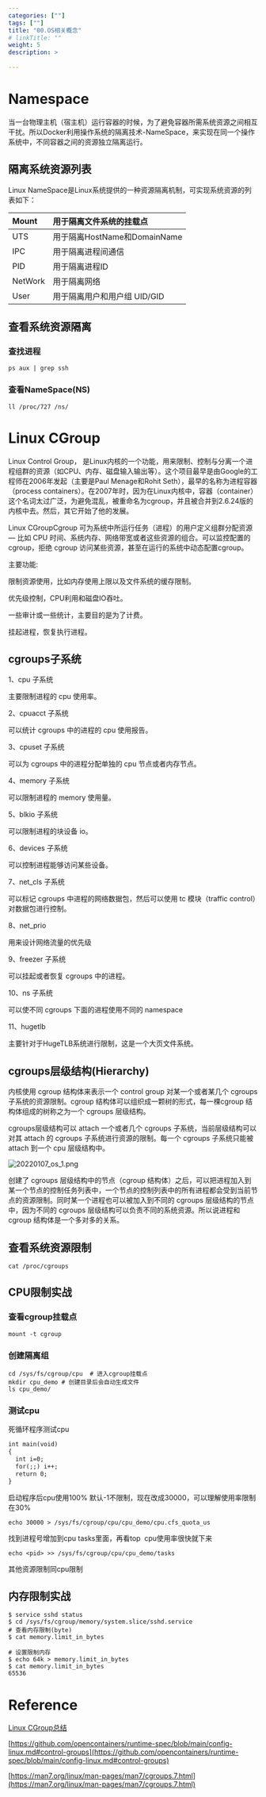 ```yaml
---
categories: [""] 
tags: [""] 
title: "00.OS相关概念"
# linkTitle: ""
weight: 5
description: >
  
---
```


# Namespace

当一台物理主机（宿主机）运行容器的时候，为了避免容器所需系统资源之间相互干扰。所以Docker利用操作系统的隔离技术-NameSpace，来实现在同一个操作系统中，不同容器之间的资源独立隔离运行。

## 隔离系统资源列表

Linux NameSpace是Linux系统提供的一种资源隔离机制，可实现系统资源的列表如下：

|Mount|用于隔离文件系统的挂载点|
|:----|:----|
|UTS|用于隔离HostName和DomainName|
|IPC|用于隔离进程间通信|
|PID|用于隔离进程ID|
|NetWork|用于隔离网络|
|User|用于隔离用户和用户组 UID/GID|

## 查看系统资源隔离

### 查找进程

```shell
ps aux | grep ssh
```
### 查看NameSpace(NS)

```shell
ll /proc/727 /ns/
```

# Linux CGroup

Linux Control Group， 是Linux内核的一个功能，用来限制、控制与分离一个进程组群的资源（如CPU、内存、磁盘输入输出等）。这个项目最早是由Google的工程师在2006年发起（主要是Paul Menage和Rohit Seth），最早的名称为进程容器（process containers）。在2007年时，因为在Linux内核中，容器（container）这个名词太过广泛，为避免混乱，被重命名为cgroup，并且被合并到2.6.24版的内核中去。然后，其它开始了他的发展。 

Linux CGroupCgroup 可​​​为​​​系​​​统​​​中​​​所​​​运​​​行​​​任​​​务​​​（进​​​程​​​）的​​​用​​​户​​​定​​​义​​​组​​​群​​​分​​​配​​​资​​​源​​​ — 比​​​如​​​ CPU 时​​​间​​​、​​​系​​​统​​​内​​​存​​​、​​​网​​​络​​​带​​​宽​​​或​​​者​​​这​​​些​​​资​​​源​​​的​​​组​​​合​​​。​​​可​​​以​​​监​​​控​​​​​​配​​​置​​​的​​​ cgroup，拒​​​绝​​​ cgroup 访​​​问​​​某​​​些​​​资​​​源​​​，甚​​​至​​​在​​​运​​​行​​​的​​​系​​​统​​​中​​​动​​​态​​​配​​​置​​​​cgroup。

主要功能:

限制资源使用，比如内存使用上限以及文件系统的缓存限制。

优先级控制，CPU利用和磁盘IO吞吐。

一些审计或一些统计，主要目的是为了计费。

挂起进程，恢复执行进程。

## cgroups子系统

1、cpu 子系统

主要限制进程的 cpu 使用率。

2、cpuacct 子系统

可以统计 cgroups 中的进程的 cpu 使用报告。

3、cpuset 子系统

可以为 cgroups 中的进程分配单独的 cpu 节点或者内存节点。

4、memory 子系统

可以限制进程的 memory 使用量。

5、blkio 子系统

可以限制进程的块设备 io。

6、devices 子系统

可以控制进程能够访问某些设备。

7、net_cls 子系统

可以标记 cgroups 中进程的网络数据包，然后可以使用 tc 模块（traffic control）对数据包进行控制。

8、net_prio 

用来设计网络流量的优先级

9、freezer 子系统

可以挂起或者恢复 cgroups 中的进程。

10、ns 子系统

可以使不同 cgroups 下面的进程使用不同的 namespace

11、hugetlb 

主要针对于HugeTLB系统进行限制，这是一个大页文件系统。

## cgroups层级结构(Hierarchy)

内核使用 cgroup 结构体来表示一个 control group 对某一个或者某几个 cgroups 子系统的资源限制。cgroup 结构体可以组织成一颗树的形式，每一棵cgroup 结构体组成的树称之为一个 cgroups 层级结构。

cgroups层级结构可以 attach 一个或者几个 cgroups 子系统，当前层级结构可以对其 attach 的 cgroups 子系统进行资源的限制。每一个 cgroups 子系统只能被 attach 到一个 cpu 层级结构中。

![20220107_os_1.png](./imgs/20220107_os_1.png)

创建了 cgroups 层级结构中的节点（cgroup 结构体）之后，可以把进程加入到某一个节点的控制任务列表中，一个节点的控制列表中的所有进程都会受到当前节点的资源限制。同时某一个进程也可以被加入到不同的 cgroups 层级结构的节点中，因为不同的 cgroups 层级结构可以负责不同的系统资源。所以说进程和 cgroup 结构体是一个多对多的关系。

## 查看系统资源限制

```shell
cat /proc/cgroups
```
## CPU限制实战

### 查看cgroup挂载点

```shell
mount -t cgroup
```
### 创建隔离组

```shell
cd /sys/fs/cgroup/cpu  # 进入cgroup挂载点
mkdir cpu_demo # 创建目录后会自动生成文件
ls cpu_demo/ 

```
### 测试cpu

死循环程序测试cpu

```xml
int main(void) 
{
  int i=0;
  for(;;) i++;
  return 0;
}
```
启动程序后cpu使用100%
默认-1不限制，现在改成30000，可以理解使用率限制在30%

```shell
echo 30000 > /sys/fs/cgroup/cpu/cpu_demo/cpu.cfs_quota_us
```
找到进程号增加到cpu tasks里面，再看top  cpu使用率很快就下来
```shell
echo <pid> >> /sys/fs/cgroup/cpu/cpu_demo/tasks
```

其他资源限制同cpu限制

## 内存限制实战

```shell
$ service sshd status
$ cd /sys/fs/cgroup/memory/system.slice/sshd.service
# 查看内存限制(byte)
$ cat memory.limit_in_bytes

# 设置限制内存
$ echo 64k > memory.limit_in_bytes
$ cat memory.limit_in_bytes
65536
```

# Reference

[Linux CGroup总结](https://www.cnblogs.com/menkeyi/p/10941843.html)

[https://github.com/opencontainers/runtime-spec/blob/main/config-linux.md#control-groups](https://github.com/opencontainers/runtime-spec/blob/main/config-linux.md#control-groups)

[https://man7.org/linux/man-pages/man7/cgroups.7.html](https://man7.org/linux/man-pages/man7/cgroups.7.html)
